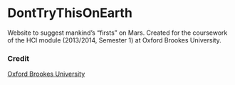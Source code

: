 # DontTryThisOnEarth
Website to suggest mankind’s “firsts” on Mars. Created for the coursework of the HCI module (2013/2014, Semester 1) at Oxford Brookes University.

### Credit
[Oxford Brookes University](http://www.brookes.ac.uk)


